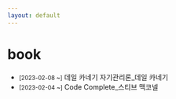 ```yaml
---
layout: default
---
```


# book

- <small>[2023-02-08 ~]</small> 데일 카네기 자기관리론_데일 카네기
- <small>[2023-02-04 ~]</small> Code Complete_스티브 맥코넬
